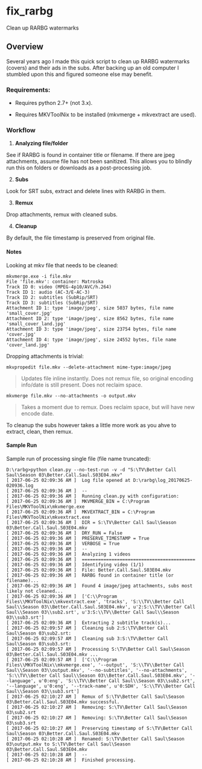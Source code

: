 # fix_rarbg
Clean up RARBG watermarks

## Overview

Several years ago I made this quick script to clean up RARBG watermarks (covers) and their ads in the subs.
After backing up an old computer I stumbled upon this and figured someone else may benefit.

### Requirements:

* Requires python 2.7+ (not 3.x).

* Requires MKVToolNix to be installed (mkvmerge + mkvextract are used).


### Workflow

1) **Analyzing file/folder**

  See if RARBG is found in container title or filename.
  If there are jpeg attachments, assume file has not been sanitized.
  This allows you to blindly run this on folders or downloads as a post-processing job.

2) **Subs**

  Look for SRT subs, extract and delete lines with RARBG in them.

3) **Remux**

  Drop attachments, remux with cleaned subs.

4) **Cleanup**

  By default, the file timestamp is preserved from original file.


#### Notes

Looking at mkv file that needs to be cleaned:

```
mkvmerge.exe -i file.mkv
File 'file.mkv': container: Matroska
Track ID 0: video (MPEG-4p10/AVC/h.264)
Track ID 1: audio (AC-3/E-AC-3)
Track ID 2: subtitles (SubRip/SRT)
Track ID 3: subtitles (SubRip/SRT)
Attachment ID 1: type 'image/jpeg', size 5037 bytes, file name 'small_cover.jpg'
Attachment ID 2: type 'image/jpeg', size 8562 bytes, file name 'small_cover_land.jpg'
Attachment ID 3: type 'image/jpeg', size 23754 bytes, file name 'cover.jpg'
Attachment ID 4: type 'image/jpeg', size 24552 bytes, file name 'cover_land.jpg'
```

Dropping attachments is trivial:

```
mkvpropedit file.mkv --delete-attachment mime-type:image/jpeg
```
> Updates file inline instantly. Does not remux file, so original encoding info/date is still present. Does not reclaim space.

```
mkvmerge file.mkv --no-attachments -o output.mkv
```
> Takes a moment due to remux. Does reclaim space, but will have new encode date.

To cleanup the subs however takes a little more work as you ahve to extract, clean, then remux.


#### Sample Run

Sample run of processing single file (file name truncated):

```
D:\rarbg>python clean.py --no-test-run -v -d "S:\TV\Better Call Saul\Season 03\Better.Call.Saul.S03E04.mkv"
[ 2017-06-25 02:09:36 AM ]  Log file opened at D:\rarbg\log_20170625-020936.log
[ 2017-06-25 02:09:36 AM ]  --
[ 2017-06-25 02:09:36 AM ]  Running clean.py with configuration:
[ 2017-06-25 02:09:36 AM ]  MKVMERGE_BIN = C:\Program Files\MKVToolNix\mkvmerge.exe
[ 2017-06-25 02:09:36 AM ]  MKVEXTRACT_BIN = C:\Program Files\MKVToolNix\mkvextract.exe
[ 2017-06-25 02:09:36 AM ]  DIR = S:\TV\Better Call Saul\Season 03\Better.Call.Saul.S03E04.mkv
[ 2017-06-25 02:09:36 AM ]  DRY_RUN = False
[ 2017-06-25 02:09:36 AM ]  PRESERVE_TIMESTAMP = True
[ 2017-06-25 02:09:36 AM ]  VERBOSE = True
[ 2017-06-25 02:09:36 AM ]  --
[ 2017-06-25 02:09:36 AM ]  Analyzing 1 videos
[ 2017-06-25 02:09:36 AM ]  ==========================================
[ 2017-06-25 02:09:36 AM ]  Identifying video (1/1)
[ 2017-06-25 02:09:36 AM ]  File: Better.Call.Saul.S03E04.mkv
[ 2017-06-25 02:09:36 AM ]  RARBG found in container title (or filename)...
[ 2017-06-25 02:09:36 AM ]  Found 4 image/jpeg attachments, subs most likely not cleaned...
[ 2017-06-25 02:09:36 AM ]  ['C:\\Program Files\\MKVToolNix\\mkvextract.exe', 'tracks', 'S:\\TV\\Better Call Saul\\Season 03\\Better.Call.Saul.S03E04.mkv', u'2:S:\\TV\\Better Call Saul\\Season 03\\sub2.srt', u'3:S:\\TV\\Better Call Saul\\Season 03\\sub3.srt']
[ 2017-06-25 02:09:36 AM ]  Extracting 2 subtitle track(s)...
[ 2017-06-25 02:09:57 AM ]  Cleaning sub 2:S:\TV\Better Call Saul\Season 03\sub2.srt:
[ 2017-06-25 02:09:57 AM ]  Cleaning sub 3:S:\TV\Better Call Saul\Season 03\sub3.srt:
[ 2017-06-25 02:09:57 AM ]  Processing S:\TV\Better Call Saul\Season 03\Better.Call.Saul.S03E04.mkv ...
[ 2017-06-25 02:09:57 AM ]  ['C:\\Program Files\\MKVToolNix\\mkvmerge.exe', '--output', 'S:\\TV\\Better Call Saul\\Season 03\\output.mkv', '--no-subtitles', '--no-attachments', 'S:\\TV\\Better Call Saul\\Season 03\\Better.Call.Saul.S03E04.mkv', '--language', u'0:eng', 'S:\\TV\\Better Call Saul\\Season 03\\sub2.srt', '--language', u'0:eng', '--track-name', u'0:SDH', 'S:\\TV\\Better Call Saul\\Season 03\\sub3.srt']
[ 2017-06-25 02:10:27 AM ]  Remux of S:\TV\Better Call Saul\Season 03\Better.Call.Saul.S03E04.mkv successful.
[ 2017-06-25 02:10:27 AM ]  Removing: S:\TV\Better Call Saul\Season 03\sub2.srt
[ 2017-06-25 02:10:27 AM ]  Removing: S:\TV\Better Call Saul\Season 03\sub3.srt
[ 2017-06-25 02:10:27 AM ]  Preserving timestamp of S:\TV\Better Call Saul\Season 03\Better.Call.Saul.S03E04.mkv
[ 2017-06-25 02:10:28 AM ]  Renamed: S:\TV\Better Call Saul\Season 03\output.mkv to S:\TV\Better Call Saul\Season 03\Better.Call.Saul.S03E04.mkv
[ 2017-06-25 02:10:28 AM ]  --
[ 2017-06-25 02:10:28 AM ]  Finished processing.
```
